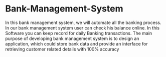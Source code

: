 # Bank-Management-System
In this bank management system, we will automate all the banking process. In our bank 
management system user can check his balance online. In this Software you can keep record 
for daily Banking transactions. The main purpose of developing bank management system is 
to design an application, which could store bank data and provide an interface for retrieving 
customer related details with 100% accuracy
